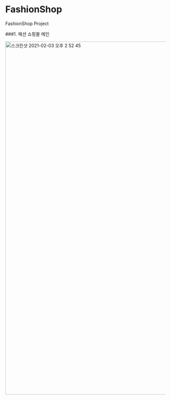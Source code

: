# FashionShop
FashionShop Project



###1. 패션 쇼핑몰 메인

<img width="1107" alt="스크린샷 2021-02-03 오후 2 52 45" src="https://user-images.githubusercontent.com/70255324/106704530-a56fdd80-662f-11eb-8721-2a9c9e030fc1.png">
